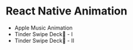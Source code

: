 # React Native Animation
* Apple Music Animation
* Tinder Swipe Deck👬 - I
* Tinder Swipe Deck👬 - II
